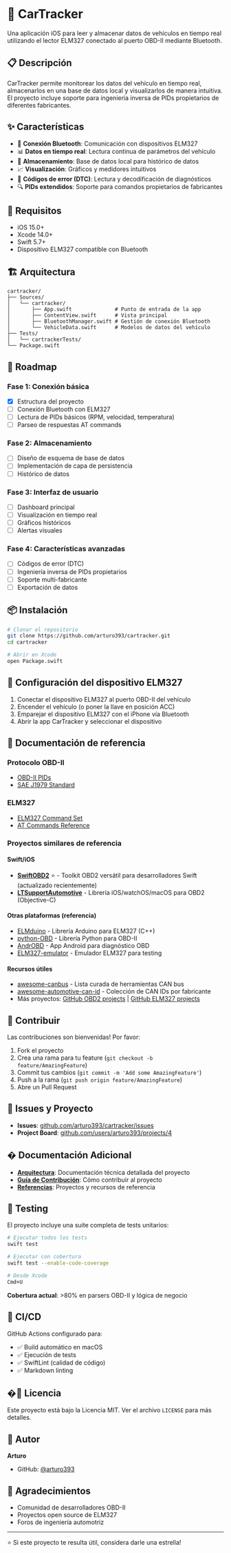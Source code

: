 # 🚗 CarTracker

Una aplicación iOS para leer y almacenar datos de vehículos en tiempo real utilizando el lector ELM327 conectado al puerto OBD-II mediante Bluetooth.

## 📋 Descripción

CarTracker permite monitorear los datos del vehículo en tiempo real, almacenarlos en una base de datos local y visualizarlos de manera intuitiva. El proyecto incluye soporte para ingeniería inversa de PIDs propietarios de diferentes fabricantes.

## ✨ Características

- 🔵 **Conexión Bluetooth**: Comunicación con dispositivos ELM327
- 📊 **Datos en tiempo real**: Lectura continua de parámetros del vehículo
- 💾 **Almacenamiento**: Base de datos local para histórico de datos
- 📈 **Visualización**: Gráficos y medidores intuitivos
- 🔧 **Códigos de error (DTC)**: Lectura y decodificación de diagnósticos
- 🔍 **PIDs extendidos**: Soporte para comandos propietarios de fabricantes

## 📱 Requisitos

- iOS 15.0+
- Xcode 14.0+
- Swift 5.7+
- Dispositivo ELM327 compatible con Bluetooth

## 🏗️ Arquitectura

```
cartracker/
├── Sources/
│   └── cartracker/
│       ├── App.swift              # Punto de entrada de la app
│       ├── ContentView.swift      # Vista principal
│       ├── BluetoothManager.swift # Gestión de conexión Bluetooth
│       └── VehicleData.swift      # Modelos de datos del vehículo
├── Tests/
│   └── cartrackerTests/
└── Package.swift
```

## 🚀 Roadmap

### Fase 1: Conexión básica
- [x] Estructura del proyecto
- [ ] Conexión Bluetooth con ELM327
- [ ] Lectura de PIDs básicos (RPM, velocidad, temperatura)
- [ ] Parseo de respuestas AT commands

### Fase 2: Almacenamiento
- [ ] Diseño de esquema de base de datos
- [ ] Implementación de capa de persistencia
- [ ] Histórico de datos

### Fase 3: Interfaz de usuario
- [ ] Dashboard principal
- [ ] Visualización en tiempo real
- [ ] Gráficos históricos
- [ ] Alertas visuales

### Fase 4: Características avanzadas
- [ ] Códigos de error (DTC)
- [ ] Ingeniería inversa de PIDs propietarios
- [ ] Soporte multi-fabricante
- [ ] Exportación de datos

## 📦 Instalación

```bash
# Clonar el repositorio
git clone https://github.com/arturo393/cartracker.git
cd cartracker

# Abrir en Xcode
open Package.swift
```

## 🔧 Configuración del dispositivo ELM327

1. Conectar el dispositivo ELM327 al puerto OBD-II del vehículo
2. Encender el vehículo (o poner la llave en posición ACC)
3. Emparejar el dispositivo ELM327 con el iPhone vía Bluetooth
4. Abrir la app CarTracker y seleccionar el dispositivo

## 📖 Documentación de referencia

### Protocolo OBD-II
- [OBD-II PIDs](https://en.wikipedia.org/wiki/OBD-II_PIDs)
- [SAE J1979 Standard](https://www.sae.org/standards/content/j1979_201702/)

### ELM327
- [ELM327 Command Set](https://www.elmelectronics.com/wp-content/uploads/2016/07/ELM327DS.pdf)
- [AT Commands Reference](https://www.sparkfun.com/datasheets/Widgets/ELM327_AT_Commands.pdf)

### Proyectos similares de referencia

#### Swift/iOS
- **[SwiftOBD2](https://github.com/kkonteh97/SwiftOBD2)** ⭐ - Toolkit OBD2 versátil para desarrolladores Swift (actualizado recientemente)
- **[LTSupportAutomotive](https://github.com/mickeyl/LTSupportAutomotive)** - Librería iOS/watchOS/macOS para OBD2 (Objective-C)

#### Otras plataformas (referencia)
- [ELMduino](https://github.com/PowerBroker2/ELMduino) - Librería Arduino para ELM327 (C++)
- [python-OBD](https://github.com/brendan-w/python-OBD) - Librería Python para OBD-II
- [AndrOBD](https://github.com/fr3ts0n/AndrOBD) - App Android para diagnóstico OBD
- [ELM327-emulator](https://github.com/Ircama/ELM327-emulator) - Emulador ELM327 para testing

#### Recursos útiles
- [awesome-canbus](https://github.com/iDoka/awesome-canbus) - Lista curada de herramientas CAN bus
- [awesome-automotive-can-id](https://github.com/iDoka/awesome-automotive-can-id) - Colección de CAN IDs por fabricante
- Más proyectos: [GitHub OBD2 projects](https://github.com/topics/obd2) | [GitHub ELM327 projects](https://github.com/topics/elm327)

## 🤝 Contribuir

Las contribuciones son bienvenidas! Por favor:

1. Fork el proyecto
2. Crea una rama para tu feature (`git checkout -b feature/AmazingFeature`)
3. Commit tus cambios (`git commit -m 'Add some AmazingFeature'`)
4. Push a la rama (`git push origin feature/AmazingFeature`)
5. Abre un Pull Request

## 📝 Issues y Proyecto

- **Issues**: [github.com/arturo393/cartracker/issues](https://github.com/arturo393/cartracker/issues)
- **Project Board**: [github.com/users/arturo393/projects/4](https://github.com/users/arturo393/projects/4)

## � Documentación Adicional

- **[Arquitectura](/.github/ARCHITECTURE.md)**: Documentación técnica detallada del proyecto
- **[Guía de Contribución](/.github/CONTRIBUTING.md)**: Cómo contribuir al proyecto
- **[Referencias](/.github/REFERENCES.md)**: Proyectos y recursos de referencia

## 🧪 Testing

El proyecto incluye una suite completa de tests unitarios:

```bash
# Ejecutar todos los tests
swift test

# Ejecutar con cobertura
swift test --enable-code-coverage

# Desde Xcode
Cmd+U
```

**Cobertura actual**: >80% en parsers OBD-II y lógica de negocio

## 🔄 CI/CD

GitHub Actions configurado para:
- ✅ Build automático en macOS
- ✅ Ejecución de tests
- ✅ SwiftLint (calidad de código)
- ✅ Markdown linting

## �📄 Licencia

Este proyecto está bajo la Licencia MIT. Ver el archivo `LICENSE` para más detalles.

## 👤 Autor

**Arturo**
- GitHub: [@arturo393](https://github.com/arturo393)

## 🙏 Agradecimientos

- Comunidad de desarrolladores OBD-II
- Proyectos open source de ELM327
- Foros de ingeniería automotriz

---

⭐ Si este proyecto te resulta útil, considera darle una estrella!
